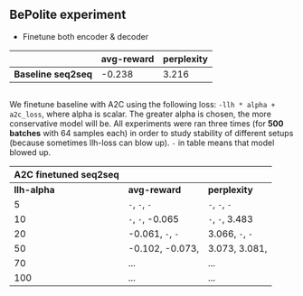 ## BePolite experiment

* Finetune both encoder & decoder

| | avg-reward | perplexity
--- | --- | ---
__Baseline seq2seq__ | -0.238 | 3.216

```
```

We finetune baseline with A2C using the following loss: `-llh * alpha + a2c_loss`, where alpha is scalar. The greater alpha is chosen, the more conservative model will be. All experiments were ran three times (for __500 batches__ with 64 samples each) in order to study stability of different setups (because sometimes llh-loss can blow up). `-` in table means that model blowed up. 

| A2C finetuned seq2seq | | |
--- | --- | ---
| __llh-alpha__ | __avg-reward__ | __perplexity__
5 | `-`, `-`, `-`  | `-`, `-`, `-`
10 | `-`, `-`, -0.065| `-`, `-`, 3.483
20 | -0.061, `-`, `-`  | 3.066, `-`, `-`
50 | -0.102, -0.073, | 3.073, 3.081,
70 | ... | ...
100 | ... | ...
